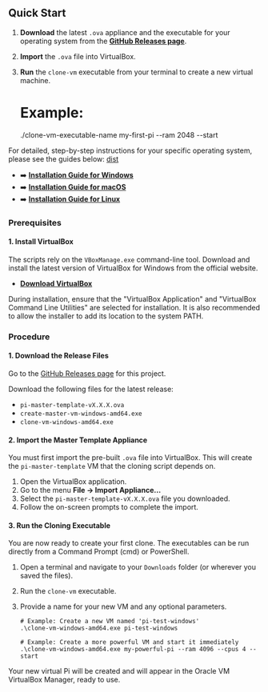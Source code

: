## Quick Start

1.  **Download** the latest `.ova` appliance and the executable for your operating system from the [**GitHub Releases page**](https://github.com/HenkVanHoek/pi-server-vm/releases/latest).
2.  **Import** the `.ova` file into VirtualBox.
3.  **Run** the `clone-vm` executable from your terminal to create a new virtual machine.

    # Example:
    ./clone-vm-executable-name my-first-pi --ram 2048 --start

For detailed, step-by-step instructions for your specific operating system, please see the guides below:
[dist](../dist)
-   ➡️ **[Installation Guide for Windows](INSTALL_WINDOWS.md)**
-   ➡️ **[Installation Guide for macOS](INSTALL_MACOS.md)**
-   ➡️ **[Installation Guide for Linux](INSTALL_LINUX.md)**

### Prerequisites

#### 1. Install VirtualBox

The scripts rely on the `VBoxManage.exe` command-line tool. Download and install the latest version of VirtualBox for Windows from the official website.

- **[Download VirtualBox](https://www.virtualbox.org/wiki/Downloads)**

During installation, ensure that the "VirtualBox Application" and "VirtualBox Command Line Utilities" are selected for installation. It is also recommended to allow the installer to add its location to the system PATH.

### Procedure

#### 1. Download the Release Files

Go to the [GitHub Releases page](https://github.com/HenkVanHoek/pi-server-vm/releases/latest) for this project.

Download the following files for the latest release:
-   `pi-master-template-vX.X.X.ova`
-   `create-master-vm-windows-amd64.exe`
-   `clone-vm-windows-amd64.exe`

#### 2. Import the Master Template Appliance

You must first import the pre-built `.ova` file into VirtualBox. This will create the `pi-master-template` VM that the cloning script depends on.

1.  Open the VirtualBox application.
2.  Go to the menu **File -> Import Appliance...**
3.  Select the `pi-master-template-vX.X.X.ova` file you downloaded.
4.  Follow the on-screen prompts to complete the import.

#### 3. Run the Cloning Executable

You are now ready to create your first clone. The executables can be run directly from a Command Prompt (cmd) or PowerShell.

1.  Open a terminal and navigate to your `Downloads` folder (or wherever you saved the files).
2.  Run the `clone-vm` executable.
3.  Provide a name for your new VM and any optional parameters.

        # Example: Create a new VM named 'pi-test-windows'
        .\clone-vm-windows-amd64.exe pi-test-windows

        # Example: Create a more powerful VM and start it immediately
        .\clone-vm-windows-amd64.exe my-powerful-pi --ram 4096 --cpus 4 --start

Your new virtual Pi will be created and will appear in the Oracle VM VirtualBox Manager, ready to use.
